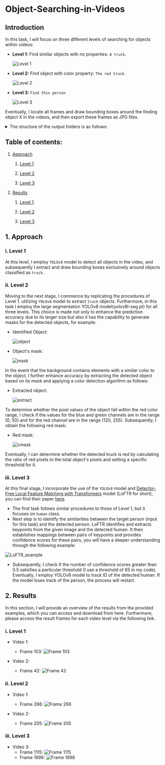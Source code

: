 # Object-Searching-in-Videos

## Introduction
In this task, I will focus on three different levels of searching for objects within videos:
- **Level 1:** Find similar objects with no properties: `A truck`.
  
  ![Level 1](Input/Level%201.jpg)

- **Level 2:** Find object with color property: `The red truck`.
  
  ![Level 2](Input/Level%202.jpg)

- **Level 3:** `Find this person`
  
  ![Level 3](Input/Level%203.jpg)

Eventually, I locate all frames and draw bounding boxes around the finding object X in the videos, and then export these frames as JPG files. 
<details>
<summary>The structure of the output folders is as follows:</summary>
  
- Video 1
    - Object X
      - Frame 15.jpg
      - Frame 32.jpg
      - Frame 120.jpg
- Video 2
  - Object X
- Video 3
  - Object X
    - Frame 215.jpg
</details>

## Table of contents:

1. [Approach](https://github.com/khoi03/Object-Searching-in-Videos#1-approach)

    1. [Level 1](https://github.com/khoi03/Object-Searching-in-Videos#i-level-1)
    
    2. [Level 2](https://github.com/khoi03/Object-Searching-in-Videos#ii-level-2)
    
    3. [Level 3](https://github.com/khoi03/Object-Searching-in-Videos#iii-level-3)
     
2. [Results](https://github.com/khoi03/Object-Searching-in-Videos#2-results)
   
    1. [Level 1](https://github.com/khoi03/Object-Searching-in-Videos#i-level-1-1)
    
    2. [Level 2](https://github.com/khoi03/Object-Searching-in-Videos#ii-level-2-1)
    
    3. [Level 3](https://github.com/khoi03/Object-Searching-in-Videos#iii-level-3-1)
       
## 1. Approach
### i. Level 1
At this level, I employ `YOLOv8` model to detect all objects in the video, and subsequently I extract and draw bounding boxes exclusively around objects classified as `truck`.

### ii. Level 2
Moving to the next stage, I commence by replicating the procedures of Level 1. utilizing `YOLOv8` model to extract `truck` objects. Furthermore, in this task I employ the large segmentation YOLOv8 model(yolov8l-seg.pt) for all three levels. This choice is made not only to enhance the prediction accuracy due to its larger size but also it has the capability to generate masks for the detected objects, for example:

- Identified Object:
  
  ![object](Media/object.jpg)

- Object's mask:
  
  ![mask](Media/mask.jpg)

In the event that the background contains elements with a similar color to the object, I further enhance accuracy by extracting the detected object based on its mask and applying a color detection algorithm as follows:

- Extracted object:
  
  ![extract](Media/extract.jpg)

To determine whether the pixel values of the object fall within the red color range, I check if the values for the blue and green channels are in the range (0, 50) and for the red channel are in the range (120, 255). Subsequently, I obtain the following red mask:

- Red mask:
  
  ![cmask](Media/cmask.jpg)

Eventually, I can determine whether the detected truck is red by calculating the ratio of red pixels to the total object's pixels and setting a specific threshold for it.

### iii. Level 3
At this final stage, I incorporate the use of the `YOLOv8` model and [Detector-Free Local Feature Matching with Transformers](https://github.com/zju3dv/LoFTR) model (LoFTR for short), you can find their paper [here](https://arxiv.org/pdf/2104.00680.pdf). 
- The first task follows similar procedures to those of Level 1, but it focuses on `human` class.
- Next step is to identify the similarities between the target person (input for this task) and the detected person. LoFTR identifies and extracts keypoints from the given image and the detected human. It then establishes mappings between pairs of keypoints and provides confidence scores for these pairs, you will have a deeper understanding through the following example:

![LoFTR_example](Media/LoFTR_example.jpg)

- Subsequently, I check if the number of confidence scores greater than 0.5 satisfies a particular threshold (I use a threshold of 65 in my code). Eventually, I employ YOLOv8 model to track ID of the detected human. If the model loses track of the person, the process will restart.
  
## 2. Results
In this section, I will provide an overview of the results from the provided examples, which you can access and download from here. Furthermore, please access the result frames for each video level via the following link.
### i. Level 1
- Video 1:
  - Frame 103: 
    ![Frame 103](https://github.com/khoi03/Object-Searching-in-Videos/assets/80579165/1fc96bc7-5b0b-46ae-87cd-ab170ca52ccb)

- Video 2:
  - Frame 42:
    ![Frame 42](https://github.com/khoi03/Object-Searching-in-Videos/assets/80579165/e29add09-4669-4439-b38d-73fc9ee659f0)

### ii. Level 2
- Video 1:
  - Frame 266: 
    ![Frame 266](https://github.com/khoi03/Object-Searching-in-Videos/assets/80579165/e9c2be78-8fe2-41f4-889b-bf6ec5b90599)

- Video 2:
  - Frame 205:
    ![Frame 205](https://github.com/khoi03/Object-Searching-in-Videos/assets/80579165/36de9ccb-8ed6-43f3-9f43-fdf2f0ee078d)

### iii. Level 3
- Video 3:
  - Frame 1115:
    ![Frame 1115](https://github.com/khoi03/Object-Searching-in-Videos/assets/80579165/59046adc-88da-4ec4-83d2-75d76dd85687)
  - Frame 1898:
    ![Frame 1898](https://github.com/khoi03/Object-Searching-in-Videos/assets/80579165/c4914846-473b-43a2-84ad-1507d1485729)
